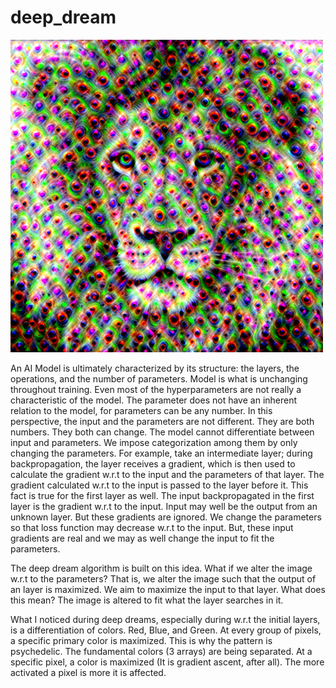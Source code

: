 # deep_dream
<img src="https://github.com/JitheshPavan/deep_dream/blob/main/data/modified%20images/lion_output.png" alt="lion_output" width="500" height="500">

An AI Model is ultimately characterized by its structure: the layers, the operations, and the number of parameters. Model is what is unchanging throughout training. Even most of the hyperparameters are not really a characteristic of the model. The parameter does not have an inherent relation to the model, for parameters can be any number. In this perspective, the input and the parameters are not different. They are both numbers. They both can change. The model cannot differentiate between input and parameters. We impose categorization among them by only changing the parameters. For example, take an intermediate layer; during backpropagation, the layer receives a gradient, which is then used to calculate the gradient w.r.t to the input and the parameters of that layer. The gradient calculated w.r.t to the input is passed to the layer before it. This fact is true for the first layer as well. The input backpropagated in the first layer is the gradient w.r.t to the input. Input may well be the output from an unknown layer. But these gradients are ignored. We change the parameters so that loss function may decrease w.r.t to the input. But, these input gradients are real and we may as well change the input to fit the parameters.

The deep dream algorithm is built on this idea. What if we alter the image w.r.t to the parameters? That is, we alter the image such that the output of an layer is maximized. We aim to maximize the input to that layer. What does this mean? The image is altered to fit what the layer searches in it. 
                
                
What I noticed during deep dreams, especially during w.r.t the initial layers, is a differentiation of colors. Red, Blue, and Green. At every group of pixels, a specific primary color is maximized. This is why the pattern is psychedelic. The fundamental colors (3 arrays) are being separated. At a specific pixel, a color is maximized (It is gradient ascent, after all). The more activated a pixel is more it is affected.
